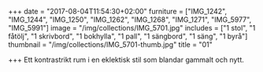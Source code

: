 +++
date = "2017-08-04T11:54:30+02:00"
furniture = ["IMG_1242", "IMG_1244", "IMG_1250", "IMG_1262", "IMG_1268", "IMG_1271", "IMG_5977", "IMG_5991"]
image = "/img/collections/IMG_5701.jpg"
includes = ["1 stol", "1 fåtölj", "1 skrivbord", "1 bokhylla", "1 pall", "1 sängbord", "1 säng", "1 byrå"]
thumbnail = "/img/collections/IMG_5701-thumb.jpg"
title = "01"

+++
Ett kontrastrikt rum i en eklektisk stil som blandar gammalt och nytt.